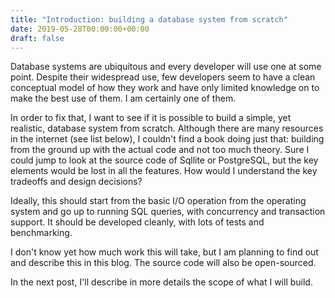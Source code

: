 ```yaml
---
title: "Introduction: building a database system from scratch"
date: 2019-05-28T00:00:00+00:00
draft: false
---
```


Database systems are ubiquitous and every developer will use one at some point. Despite their widespread use, few developers seem to have a clean conceptual model of how they work and have only limited knowledge on to make the best use of them. I am certainly one of them.

In order to fix that, I want to see if it is possible to build a simple, yet realistic, database system from scratch. Although there are many resources in the internet (see list below), I couldn't find a book doing just that: building from the ground up with the actual code and not too much theory. Sure I could jump to look at the source code of Sqllite or PostgreSQL, but the key elements would be lost in all the features. How would I understand the key tradeoffs and design decisions? 

Ideally, this should start from the basic I/O operation from the operating system and go up to running SQL queries, with concurrency and transaction support. It should be developed cleanly, with lots of tests and benchmarking.

I don't know yet how much work this will take, but I am planning to find out and describe this in this blog. The source code will also be open-sourced.

In the next post, I'll describe in more details the scope of what I will build.